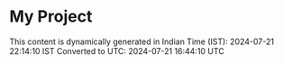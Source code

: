 # My Project

This content is dynamically generated in Indian Time (IST): 2024-07-21 22:14:10 IST
Converted to UTC: 2024-07-21 16:44:10 UTC
